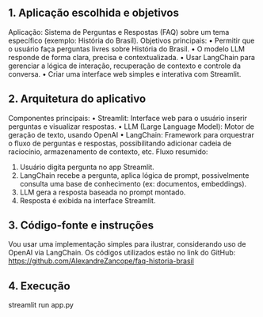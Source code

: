 ## 1. Aplicação escolhida e objetivos
Aplicação: Sistema de Perguntas e Respostas (FAQ) sobre um tema específico (exemplo: História do Brasil).
Objetivos principais:
•	Permitir que o usuário faça perguntas livres sobre História do Brasil.
•	O modelo LLM responde de forma clara, precisa e contextualizada.
•	Usar LangChain para gerenciar a lógica de interação, recuperação de contexto e controle da conversa.
•	Criar uma interface web simples e interativa com Streamlit.

## 2. Arquitetura do aplicativo
Componentes principais:
•	Streamlit: Interface web para o usuário inserir perguntas e visualizar respostas.
•	LLM (Large Language Model): Motor de geração de texto, usando OpenAI
•	LangChain: Framework para orquestrar o fluxo de perguntas e respostas, possibilitando adicionar cadeia de raciocínio, armazenamento de contexto, etc.
Fluxo resumido:
1.	Usuário digita pergunta no app Streamlit.
2.	LangChain recebe a pergunta, aplica lógica de prompt, possivelmente consulta uma base de conhecimento (ex: documentos, embeddings).
3.	LLM gera a resposta baseada no prompt montado.
4.	Resposta é exibida na interface Streamlit.

## 3. Código-fonte e instruções
Vou usar uma implementação simples para ilustrar, considerando uso de OpenAI via LangChain.
Os códigos utilizados estão no link do GitHub:
https://github.com/AlexandreZancope/faq-historia-brasil

## 4. Execução
streamlit run app.py